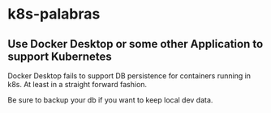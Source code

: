 # k8s-palabras

## Use Docker Desktop or some other Application to support Kubernetes

Docker Desktop fails to support DB persistence for containers 
running in k8s. At least in a straight forward fashion.

Be sure to backup your db if you want to keep local dev data.

